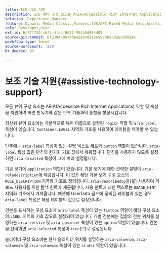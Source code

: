 ```yaml
---
title: 보조 기술 지원
description: 모든 뷰어 구성 요소는 ARIA(Accessible Rich Internet Applications) 역할 및 속성을 지원하여 화면 판독기와 같은 보조 기술과의 통합을 향상시킵니다.
solution: Experience Manager
feature: Dynamic Media Classic,Viewers,SDK/API,Mixed Media Sets,Accessibility
role: Developer,User
exl-id: 6cf7f739-cbfb-4fac-8632-904a0d40ad05
source-git-commit: 6f838470a7bdea8e8c0219e59746ec82ecd802a8
workflow-type: tm+mt
source-wordcount: '239'
ht-degree: 0%

---
```


# 보조 기술 지원{#assistive-technology-support}

모든 뷰어 구성 요소는 ARIA(Accessible Rich Internet Applications) 역할 및 속성을 지원하여 화면 판독기와 같은 보조 기술과의 통합을 향상시킵니다.

최상위 뷰어 요소에는 기본적으로 뷰어 이름으로 설정된 `region` 역할 및 `aria-label` 특성이 있습니다. `Container.LABEL` 지역화 기호를 사용하여 레이블을 제어할 수 있습니다.

단추에는 `aria-label` 특성이 있는 설명 텍스트 세트와 `button` 역할이 있습니다. `aria-label` 특성 값은 단추의 현지화 기호 값에서 채워집니다. 단추를 사용하지 않도록 설정하면 `aria-disabled` 특성이 그에 따라 설정됩니다.

기본 보기에 `application` 역할이 있습니다. 기본 보기에 대한 간략한 설명이 `aria-roledescription`에 제공됩니다. 이 값은 해당 기본 보기 구성 요소의 `ROLE_DESCRIPTION` 지역화 기호로 정의됩니다. `aria-describedby`을(를) 사용하여 키보드 사용자를 위한 탐색 힌트가 제공됩니다. 사용 힌트에 대한 텍스트는 `USAGE_HINT` 지역화 기호에서 가져옵니다. 에셋에 UserData 필드에 정의된 레이블이 있는 경우 `aria-label` 특성은 해당 레이블의 값으로 설정됩니다.

견본을 표시하는 구성 요소에 `aria-label` 특성이 있는 `listbox` 역할이 해당 구성 요소의 `LABEL` 지역화 기호 값으로 설정되어 있습니다. 개별 견본에는 집합의 견본 위치를 설명하는 `aria-setsize` 및 `aria-posinset` 특성이 있는 `option` 역할이 있습니다. 견본을 선택하면 `aria-selected` 특성이 `true`(으)로 설정됩니다.

슬라이더 구성 요소에는 현재 슬라이더 위치를 설명하는 `aria-valuenow`, `aria-valuemin` 및 `aria-valuemax` 특성이 있는 `slider` 역할이 있습니다.
